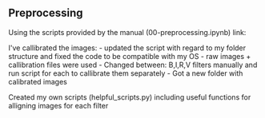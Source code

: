 ## Preprocessing 
Using the scripts provided by the manual  (00-preprocessing.ipynb)  link: 

I've callibrated the images:
    - updated the script with regard to my folder structure and fixed the code to be compatible with my OS
    - raw images + callibration files were used
    - Changed between: B,I,R,V filters manually and run script for each to callibrate them separately
    - Got a new folder with calibrated images

Created my own scripts (helpful_scripts.py) including useful functions for alligning images for each filter 


